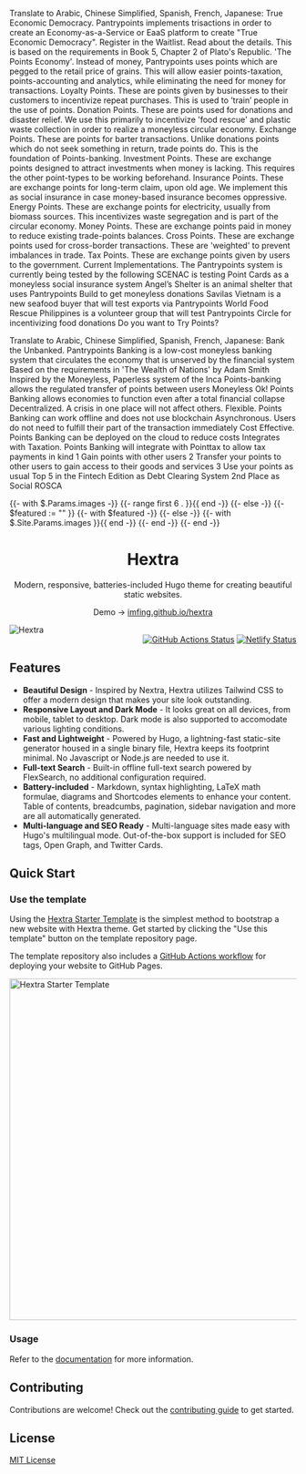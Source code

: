 Translate to Arabic, Chinese Simplified, Spanish, French, Japanese:
True Economic Democracy. Pantrypoints implements trisactions in order to create an Economy-as-a-Service or EaaS platform to create "True Economic Democracy".
Register in the Waitlist. Read about the details. 
This is based on the requirements in Book 5, Chapter 2 of Plato's Republic.
'The Points Economy'. Instead of money, Pantrypoints uses points which are pegged to the retail price of grains. This will allow easier points-taxation, points-accounting and analytics, while eliminating the need for money for transactions.
Loyalty Points. These are points given by businesses to their customers to incentivize repeat purchases. This is used to ’train’ people in the use of points.
Donation Points. These are points used for donations and disaster relief. We use this primarily to incentivize 'food rescue' and plastic waste collection in order to realize a moneyless circular economy.
Exchange Points. These are points for barter transactions. Unlike donations points which do not seek something in return, trade points do. This is the foundation of Points-banking.
Investment Points. These are exchange points designed to attract investments when money is lacking. This requires the other point-types to be working beforehand.
Insurance Points. These are exchange points for long-term claim, upon old age. We implement this as social insurance in case money-based insurance becomes oppressive.
Energy Points. These are exchange points for electricity, usually from biomass sources. This incentivizes waste segregation and is part of the circular economy.
Money Points. These are exchange points paid in money to reduce existing trade-points balances.
Cross Points. These are exchange points used for cross-border transactions. These are 'weighted' to prevent imbalances in trade. 
Tax Points. These are exchange points given by users to the government.
Current Implementations. The Pantrypoints system is currently being tested by the following
SCENAC is testing Point Cards as a moneyless social insurance system
Angel’s Shelter is an animal shelter that uses Pantrypoints Build to get moneyless donations
Savilas Vietnam is a new seafood buyer that will test exports via Pantrypoints World
Food Rescue Philippines is a volunteer group that will test Pantrypoints Circle for incentivizing food donations
Do you want to Try Points?


Translate to Arabic, Chinese Simplified, Spanish, French, Japanese:
Bank the Unbanked. Pantrypoints Banking is a low-cost moneyless banking system that circulates the economy that is unserved by the financial system
Based on the requirements in 'The Wealth of Nations' by Adam Smith
Inspired by the Moneyless, Paperless system of the Inca
Points-banking allows the regulated transfer of points between users
Moneyless Ok! Points Banking allows economies to function even after a total financial collapse
Decentralized. A crisis in one place will not affect others.
Flexible. Points Banking can work offline and does not use blockchain
Asynchronous. Users do not need to fulfill their part of the transaction immediately
Cost Effective. Points Banking can be deployed on the cloud to reduce costs
Integrates with Taxation. Points Banking will integrate with Pointtax to allow tax payments in kind
1 Gain points with other users
2 Transfer your points to other users to gain access to their goods and services
3 Use your points as usual
Top 5 in the Fintech Edition as Debt Clearing System
2nd Place as Social ROSCA



{{- with $.Params.images -}}
{{- range first 6 . }}<meta property="og:image" content="{{ . | absURL }}" />{{ end -}}
{{- else -}}
{{- $featured := "" }}
{{- with $featured -}}
<meta property="og:image" content="{{ $featured.Permalink }}"/>
{{- else -}}
{{- with $.Site.Params.images }}<meta property="og:image" content="{{ index . 0 | absURL }}"/>{{ end -}}
{{- end -}}
{{- end -}}


<div align="center">
  <h1 align="center">Hextra</h1>
  <p align="center">Modern, responsive, batteries-included Hugo theme for creating beautiful static websites.</p>

Demo → [imfing.github.io/hextra](https://imfing.github.io/hextra/)
</div>

<picture>
  <source media="(prefers-color-scheme: dark)" srcset="https://user-images.githubusercontent.com/5097752/263550533-c18343ca-3848-4230-b5c0-ee989d7916da.png">
  <img alt="Hextra" src="https://user-images.githubusercontent.com/5097752/263550528-663599f9-17a1-4686-b5c4-3da233b5034d.png">
</picture>

<div align="right">
<a href="https://github.com/imfing/hextra/actions/workflows/pages.yml"><img alt="GitHub Actions Status" src="https://github.com/imfing/hextra/actions/workflows/pages.yml/badge.svg"></a> <a href="https://app.netlify.com/sites/hugo-hextra/deploys"><img alt="Netlify Status" src="https://api.netlify.com/api/v1/badges/61d6e55a-2447-487e-b59f-c9537e5df175/deploy-status"></a>
</div>

## Features

- **Beautiful Design** - Inspired by Nextra, Hextra utilizes Tailwind CSS to offer a modern design that makes your site look outstanding.
- **Responsive Layout and Dark Mode** - It looks great on all devices, from mobile, tablet to desktop. Dark mode is also supported to accomodate various lighting conditions.
- **Fast and Lightweight** - Powered by Hugo, a lightning-fast static-site generator housed in a single binary file, Hextra keeps its footprint minimal. No Javascript or Node.js are needed to use it.
- **Full-text Search** - Built-in offline full-text search powered by FlexSearch, no additional configuration required.
- **Battery-included** - Markdown, syntax highlighting, LaTeX math formulae, diagrams and Shortcodes elements to enhance your content. Table of contents, breadcumbs, pagination, sidebar navigation and more are all automatically generated.
- **Multi-language and SEO Ready** - Multi-language sites made easy with Hugo's multilingual mode. Out-of-the-box support is included for SEO tags, Open Graph, and Twitter Cards.

## Quick Start

### Use the template

Using the [Hextra Starter Template](https://github.com/imfing/hextra-starter-template) is the simplest method to bootstrap a new website with Hextra theme. Get started by clicking the "Use this template" button on the template repository page.

The template repository also includes a [GitHub Actions workflow](https://docs.github.com/en/pages/getting-started-with-github-pages/configuring-a-publishing-source-for-your-github-pages-site#publishing-with-a-custom-github-actions-workflow) for deploying your website to GitHub Pages.

<img alt="Hextra Starter Template" src="https://user-images.githubusercontent.com/5097752/263551418-c403b9a9-a76c-47a6-8466-513d772ef0b7.jpg" width=600/>

### Usage

Refer to the [documentation](https://imfing.github.io/hextra/docs) for more information.

## Contributing

Contributions are welcome!
Check out the [contributing guide](.github/CONTRIBUTING.md) to get started.

## License

[MIT License](./LICENSE)
